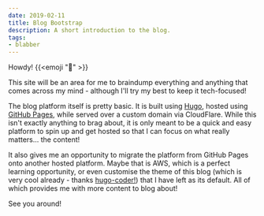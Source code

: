 ```yaml
---
date: 2019-02-11
title: Blog Bootstrap
description: A short introduction to the blog.
tags:
- blabber
---
```


Howdy! {{<emoji ":wave:" >}}

This site will be an area for me to braindump everything and anything that comes across my mind - although I'll try my best to keep it tech-focused!

The blog platform itself is pretty basic. It is built using [Hugo](https://gohugo.io/), hosted using [GitHub Pages](https://pages.github.com/), while served over a custom domain via CloudFlare. While this isn't exactly anything to brag about, it is only meant to be a quick and easy platform to spin up and get hosted so that I can focus on what really matters... the content!

It also gives me an opportunity to migrate the platform from GitHub Pages onto another hosted platform. Maybe that is AWS, which is a perfect learning opportunity, or even customise the theme of this blog (which is very cool already - thanks [hugo-coder!](https://themes.gohugo.io/hugo-coder/)) that I have left as its default. All of which provides me with more content to blog about!

See you around!
